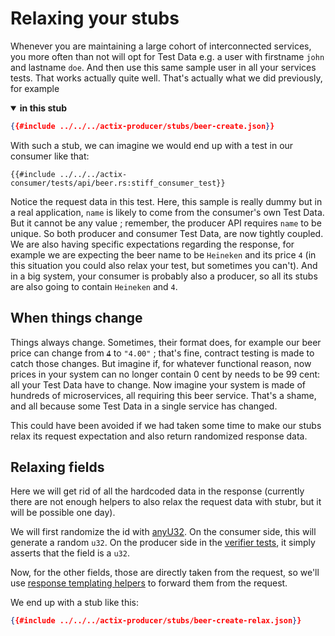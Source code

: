 # Relaxing your stubs

Whenever you are maintaining a large cohort of interconnected services, you more often than not will opt for Test Data
e.g. a user with firstname `john` and lastname `doe`. And then use this same sample user in all your services tests.
That works actually quite well. That's actually what we did previously, for example

<details open="true">
<summary><b>in this stub</b></summary>

```json
{{#include ../../../actix-producer/stubs/beer-create.json}}
```

</details>

With such a stub, we can imagine we would end up with a test in our consumer like that:

```rust,ignore,noplayground,edition2021
{{#include ../../../actix-consumer/tests/api/beer.rs:stiff_consumer_test}}
```

Notice the request data in this test. Here, this sample is really dummy but in a real application, `name` is likely to
come from the consumer's own Test Data. But it cannot be any value ; remember, the producer API requires `name` to be
unique. So both producer and consumer Test Data, are now tightly coupled. We are also having specific expectations
regarding the response, for example we are expecting the beer name to be `Heineken` and its price `4` (in this situation
you could also relax your test, but sometimes you can't). And in a big system, your consumer is probably also a
producer, so all its stubs are also going to contain `Heineken` and `4`.

## When things change

Things always change. Sometimes, their format does, for example our beer price can change from ~~`4`~~ to `"4.00"` ;
that's fine, contract testing is made to catch those changes. But imagine if, for whatever functional reason, now prices
in your system can no longer contain 0 cent by needs to be 99 cent: all your Test Data have to change. Now imagine your
system is made of hundreds of microservices, all requiring this beer service. That's a shame, and all because some Test
Data in a single service has changed.

This could have been avoided if we had taken some time to make our stubs relax its request expectation and also return
randomized response data.

## Relaxing fields

Here we will get rid of all the hardcoded data in the response (currently there are not enough helpers to also relax
the request data with stubr, but it will be possible one day).

We will first randomize the id with [anyU32](../stubs/response.md#relaxed-field). On the consumer side, this will
generate a random `u32`. On the producer side in the [verifier tests](producer.md#verify), it simply asserts that the
field is a `u32`.  

Now, for the other fields, those are directly taken from the request, so we'll
use [response templating helpers](../stubs/response.md#response-templating) to forward them from the request.  

We end up with a stub like this:

```json
{{#include ../../../actix-producer/stubs/beer-create-relax.json}}
```

